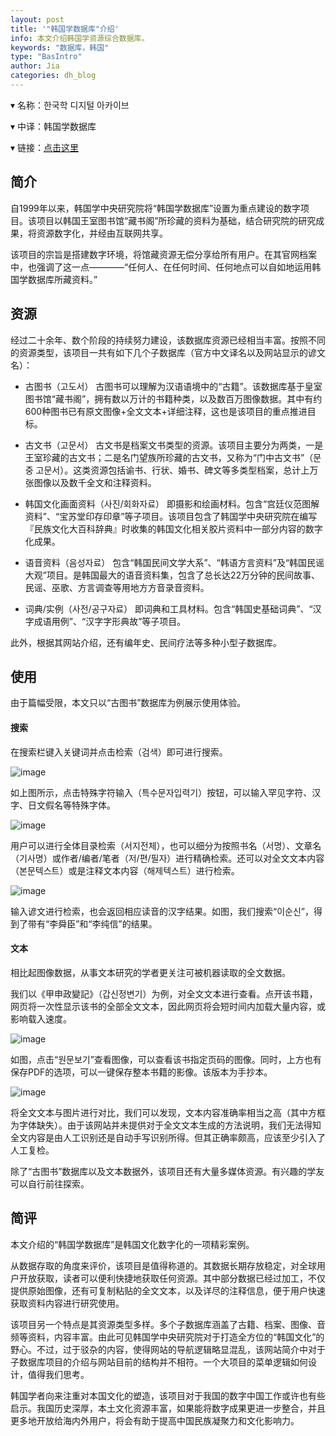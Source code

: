 ```yaml
---
layout: post
title: '"韩国学数据库"介绍'
info: 本文介绍韩国学资源综合数据库。
keywords: "数据库，韩国"
type: "BasIntro"
author: Jia
categories: dh_blog
---
```


▾ 名称：한국학 디지털 아카이브 

▾ 中译：韩国学数据库

▾ 链接：[点击这里](http://yoksa.aks.ac.kr)

## 简介

自1999年以来，韩国学中央研究院将“韩国学数据库”设置为重点建设的数字项目。该项目以韩国王室图书馆“藏书阁”所珍藏的资料为基础，结合研究院的研究成果，将资源数字化，并经由互联网共享。

该项目的宗旨是搭建数字环境，将馆藏资源无偿分享给所有用户。在其官网档案中，也强调了这一点————“任何人、在任何时间、任何地点可以自如地运用韩国学数据库所藏资料。”

## 资源

经过二十余年、数个阶段的持续努力建设，该数据库资源已经相当丰富。按照不同的资源类型，该项目一共有如下几个子数据库（官方中文译名以及网站显示的谚文名）：

* 古图书（고도서）
  古图书可以理解为汉语语境中的“古籍”。该数据库基于皇室图书馆“藏书阁”，拥有数以万计的书籍种类，以及数百万图像数据。其中有约600种图书已有原文图像+全文文本+详细注释，这也是该项目的重点推进目标。

* 古文书（고문서）
  古文书是档案文书类型的资源。该项目主要分为两类，一是王室珍藏的古文书；二是名门望族所珍藏的古文书，又称为“门中古文书”（문중 고문서）。这类资源包括谕书、行状、婚书、碑文等多类型档案，总计上万张图像以及数千全文和注释资料。

* 韩国文化画面资料（사진/회화자료）
  即摄影和绘画材料。包含“宫廷仪范图解资料”、“宝苏堂印存印章”等子项目。该项目包含了韩国学中央研究院在编写『民族文化大百科辞典』时收集的韩国文化相关胶片资料中一部分内容的数字化成果。

* 语音资料（음성자료）
  包含“韩国民间文学大系”、“韩语方言资料”及“韩国民谣大观”项目。是韩国最大的语音资料集，包含了总长达22万分钟的民间故事、民谣、巫歌、方言调查等用地方方音录音资料。

* 词典/实例（사전/공구자료）
  即词典和工具材料。包含“韩国史基础词典”、“汉字成语用例”、“汉字字形典故”等子项目。

此外，根据其网站介绍，还有编年史、民间疗法等多种小型子数据库。

## 使用

由于篇幅受限，本文只以“古图书”数据库为例展示使用体验。

#### 搜索

在搜索栏键入关键词并点击检索（검색）即可进行搜索。

![image](https://raw.githubusercontent.com/DHHD2022/DHHD2022.GitHub.io/main/pics/2022-07-29/teshu.png)

如上图所示，点击特殊字符输入（특수문자입력기）按钮，可以输入罕见字符、汉字、日文假名等特殊字体。

![image](https://raw.githubusercontent.com/DHHD2022/DHHD2022.GitHub.io/main/pics/2022-07-29/search.png)

用户可以进行全体目录检索（서지전체），也可以细分为按照书名（서명）、文章名（기사명）或作者/编者/笔者（저/편/필자）进行精确检索。还可以对全文文本内容（본문텍스트）或是注释文本内容（해제텍스트）进行检索。

![image](https://raw.githubusercontent.com/DHHD2022/DHHD2022.GitHub.io/main/pics/2022-07-29/il.png)

输入谚文进行检索，也会返回相应读音的汉字结果。如图，我们搜索“이순신”，得到了带有“李舜臣”和“李纯信”的结果。

#### 文本

相比起图像数据，从事文本研究的学者更关注可被机器读取的全文数据。

我们以《甲申政變記》（갑신정변기）为例，对全文文本进行查看。点开该书籍，网页将一次性显示该书的全部全文文本，因此网页将会短时间内加载大量内容，或影响载入速度。

![image](https://raw.githubusercontent.com/DHHD2022/DHHD2022.GitHub.io/main/pics/2022-07-29/jiashen.png)

如图，点击“원문보기”查看图像，可以查看该书指定页码的图像。同时，上方也有保存PDF的选项，可以一键保存整本书籍的影像。该版本为手抄本。

![image](https://raw.githubusercontent.com/DHHD2022/DHHD2022.GitHub.io/main/pics/2022-07-29/jiashen2.png)

将全文文本与图片进行对比，我们可以发现，文本内容准确率相当之高（其中方框为字体缺失）。由于该网站并未提供对于全文文本生成的方法说明，我们无法得知全文内容是由人工识别还是自动手写识别所得。但其正确率颇高，应该至少引入了人工复检。

除了“古图书”数据库以及文本数据外，该项目还有大量多媒体资源。有兴趣的学友可以自行前往探索。

## 简评

本文介绍的“韩国学数据库”是韩国文化数字化的一项精彩案例。

从数据存取的角度来评价，该项目是值得称道的。其数据长期存放稳定，对全球用户开放获取，读者可以便利快捷地获取任何资源。其中部分数据已经过加工，不仅提供原始图像，还有可复制粘贴的全文文本，以及详尽的注释信息，便于用户快速获取资料内容进行研究使用。

该项目另一个特点是其资源类型多样。多个子数据库涵盖了古籍、档案、图像、音频等资料，内容丰富。由此可见韩国学中央研究院对于打造全方位的“韩国文化”的野心。不过，过于驳杂的内容，使得网站的导航逻辑略显混乱，该网站简介中对于子数据库项目的介绍与网站目前的结构并不相符。一个大项目的菜单逻辑如何设计，值得我们思考。

韩国学者向来注重对本国文化的塑造，该项目对于我国的数字中国工作或许也有些启示。我国历史深厚，本土文化资源丰富，如果能将数字成果更进一步整合，并且更多地开放给海内外用户，将会有助于提高中国民族凝聚力和文化影响力。